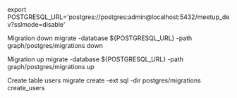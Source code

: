 export POSTGRESQL_URL='postgres://postgres:admin@localhost:5432/meetup_dev?sslmode=disable'

Migration down
migrate -database ${POSTGRESQL_URL} -path graph/postgres/migrations down

Migration up
migrate -database ${POSTGRESQL_URL} -path graph/postgres/migrations up

Create table users
migrate create -ext sql -dir postgres/migrations create_users